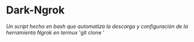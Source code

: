 # Dark-Ngrok
*Un script hecho en bash que automatiza la descarga y configuración de la herramienta Ngrok en termux* 
'git clone '
